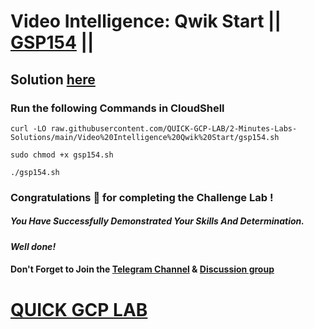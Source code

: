 # Video Intelligence: Qwik Start || [GSP154](https://www.cloudskillsboost.google/focuses/603?parent=catalog) ||

## Solution [here](https://youtu.be/GEGu_Gc1HAw)

### Run the following Commands in CloudShell

```
curl -LO raw.githubusercontent.com/QUICK-GCP-LAB/2-Minutes-Labs-Solutions/main/Video%20Intelligence%20Qwik%20Start/gsp154.sh

sudo chmod +x gsp154.sh

./gsp154.sh
```

### Congratulations 🎉 for completing the Challenge Lab !

##### *You Have Successfully Demonstrated Your Skills And Determination.*

#### *Well done!*

#### Don't Forget to Join the [Telegram Channel](https://t.me/QuickGcpLab) & [Discussion group](https://t.me/QuickGcpLabChats)

# [QUICK GCP LAB](https://www.youtube.com/@quickgcplab)
